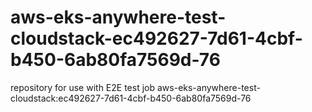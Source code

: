 # aws-eks-anywhere-test-cloudstack-ec492627-7d61-4cbf-b450-6ab80fa7569d-76
repository for use with E2E test job aws-eks-anywhere-test-cloudstack:ec492627-7d61-4cbf-b450-6ab80fa7569d-76
